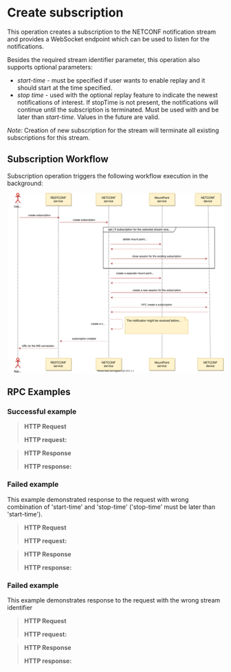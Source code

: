 Create subscription
===================

This operation creates a subscription to the NETCONF notification stream
and provides a WebSocket endpoint which can be used to listen for the
notifications.

Besides the required stream identifier parameter, this operation also
supports optional parameters:

-   *start-time* - must be specified if user wants to enable replay and
    it should start at the time specified.
-   *stop time* - used with the optional replay feature to indicate the
    newest notifications of interest. If stopTime is not present, the
    notifications will continue until the subscription is terminated.
    Must be used with and be later than *start-time*. Values in the
    future are valid.

*Note:* Creation of new subscription for the stream will terminate all
existing subscriptions for this stream.

Subscription Workflow
---------------------

Subscription operation triggers the following workflow execution in the
background:

[![subscribe-to-stream](subscribe-to-stream.svg)](subscribe-to-stream.svg)

RPC Examples
------------

### Successful example

> **HTTP Request**
>
> **HTTP request:**

> **HTTP Response**
>
> **HTTP response:**

### Failed example

This example demonstrated response to the request with wrong combination
of 'start-time' and 'stop-time' ('stop-time' must be later than
'start-time').

> **HTTP Request**
>
> **HTTP request:**

> **HTTP Response**
>
> **HTTP response:**

### Failed example

This example demonstrates response to the request with the wrong stream
identifier

> **HTTP Request**
>
> **HTTP request:**

> **HTTP Response**
>
> **HTTP response:**
